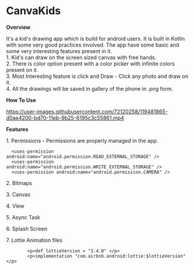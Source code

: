 # CanvaKids

<strong>Overview</strong> 
<p>It's a kid's drawing app which is build for android users. It is built in Kotlin with some very good practices involved. The app have some basic and some very interesting features present in it. <br>1. Kid's can draw on the screen sized canvas with free hands.<br>2. There is color option present with a color picker with infinite colors present on it.<br>3. Most Interesting feature is click and Draw - Click any photo and draw on it.<br>4. All the drawings will be saved in gallery of the phone in .png form.<br> </p>
 
<strong>How To Use</strong>







https://user-images.githubusercontent.com/72120258/119481865-d0ae4200-bd70-11eb-9b25-6195c3c55861.mp4


       
<strong>Features</strong>
<p>1. Permissions - Permissions are properly managed in the app. </p>
      
      <uses-permission android:name="android.permission.READ_EXTERNAL_STORAGE" /> 
      <uses-permission android:name="android.permission.WRITE_EXTERNAL_STORAGE" />
      <uses-permission android:name="android.permission.CAMERA" /> 
      
<p>2. Bitmaps </p>   
<p>3. Canvas </p> 
<p>4. View </p>
<p>5. Async Task </p>
<p>6. Splash Screen </p>    
<p>7. Lottie Animation files </p>
            
            <p>def lottieVersion = "3.4.0" </p> 
            <p>implementation "com.airbnb.android:lottie:$lottieVersion"</p>





